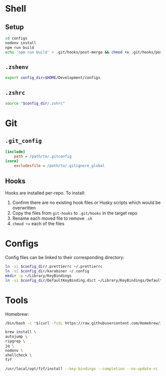 # Shell

## Setup

```sh
cd configs
nodenv install
npm run build
echo 'npm run build' > .git/hooks/post-merge && chmod +x .git/hooks/post-merge
```

## `.zshenv`

```sh
export config_dir=$HOME/Development/configs
```

## `.zshrc`

```sh
source "$config_dir/.zshrc"
```

# Git

## `.git_config`

```ini
[include]
    path = /path/to/.gitconfig
[core]
    excludesfile = /path/to/.gitignore_global
```

## Hooks

Hooks are installed per-repo. To install:

1. Confirm there are no existing hook files or Husky scripts which would be overwritten
1. Copy the files from `git-hooks` to `.git/hooks` in the target repo
1. Rename each moved file to remove `.sh`
1. `chmod +x` each of the files

# Configs

Config files can be linked to their corresponding directory:

```sh
ln -si $config_dir/.prettierrc ~/.prettierrc
ln -si $config_dir/karabiner ~/.config
mkdir -p ~/Library/KeyBindings
ln -si $config_dir/DefaultKeyBinding.dict ~/Library/KeyBindings/DefaultKeyBinding.dict
```

# Tools

Homebrew:

```sh
/bin/bash -c "$(curl -fsSL https://raw.githubusercontent.com/Homebrew/install/master/install.sh)"

brew install \
autojump \
ripgrep \
jq \
nodenv \
shellcheck \
fzf

/usr/local/opt/fzf/install --key-bindings --completion --no-update-rc
```
